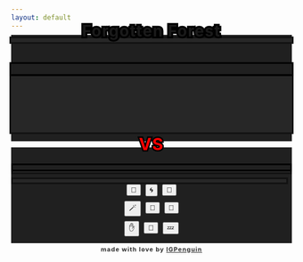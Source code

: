 ```yaml
---
layout: default
---
```

<!--Prevent auto-refresh on phone on resume-->
<meta name="viewport" content="width=device-width, initial-scale=1.0, maximum-scale=1.0, user-scalable=0" />

<meta http-equiv="Permissions-Policy" content="interest-cohort=()">
<meta name="twitter:card" content="summary" />
<meta name="twitter:site" content="{{ page.title }}" />
<meta name="twitter:title" content="{{ page.title }}" />
<meta name="twitter:image" content="{{ page.title_image }}" />

<script src="https://ajax.googleapis.com/ajax/libs/jquery/3.5.1/jquery.min.js"></script>
<link rel="stylesheet" href="https://cdnjs.cloudflare.com/ajax/libs/animate.css/4.1.1/animate.min.css"/>
<script src="js/game_loop.js"></script>

<div class= "curtain" id="id_fullscreen_curtain"></div>
<div class= "fullScreenText" id="id_fullscreen_text" style="-webkit-text-stroke: 6.5px black;
      paint-order: stroke fill;"></div>

<center class="animate__animated animate__fadeIn animate__fast">

<h2 id = "id_area" style="margin-top:-30px;
    margin-bottom:-12px;
    font-size:28px;
    letter-spacing: 1.5px;
    -webkit-text-stroke: 6.5px black;
      paint-order: stroke fill;
        position:relative; z-index:2;">Forgotten Forest</h2>

<div class="card" id="id_card" style="background-color:#202020;padding-bottom:4px">

<div id="id_enemy_card_contents">
<div id = "id_enemy_info">
  <div class="box-border-dynamic" style="position:relative; z-index:1;">
  <h2 id = "id_name" style="text-align:left;
    padding-left:8px;
    letter-spacing:0.8px;
    -webkit-text-stroke: 5px #121212;
      paint-order: stroke fill;
    margin-bottom:-13px;
    margin-top:2px;
    padding-top:2px;
    background-color:#202020;"/>
  </div>

  <div class= "enemyOverlay" id="id_enemy_overlay" style="font-family:sans; font-size:88px; position:absolute; z-index:4;"></div>
<br style="clear:both" />
<div class="box-border-dynamic">
<div style="margin-bottom:14px;
                              box-shadow:
                                0px 0px 0px 3px #121212;
                              padding-bottom:0px;
                              padding-top:7px;
                              margin-top:0px;
                              background-color:#272727;">
<div id = "id_emoji_wrapper">
<h1 id = "id_emoji" style="position:relative; z-index:3"/>
</div>
</div>
</div>

<div class="box-border-dynamic" style="margin-top:0px;
        box-shadow:
          0px 0px 0px 3px #000000;
            position:relative; z-index:2;
            overflow:auto;">


<h3 id = "id_stats" style="float:left;
                            text-align:left;
                            font-size:14px;
                            padding-left:8px;
                            padding-bottom:0px;
                            line-height:24px;
                            margin-top:0px;
                            margin-bottom:0px;
                            margin-right:0px;
                            font-family:sans;
                            display:inline;
                            width:60%;"/>

<h5 id = "id_team" style="float:right;
                                text-align:right;
                                font-weight:300;
                                font-size:14px;
                                padding-bottom:0px;
                                padding-right:8px;
                                margin-bottom:0px;
                                display:inline;
                                overflow:auto;
                                line-height:24px"/>
</div>
<div class="box-border-dynamic" style="margin-top:2px;
  margin-right:0px;
    margin-bottom:12px;
  background-color:#272727;
  box-shadow:
    0px 0px 0px 3px #121212;
      position:relative; z-index:1;
      overflow:auto;">

<h4 id = "id_desc" style="float:left;
  text-align:left;
  padding-top:6px;
  padding-left:8px;
  padding-right:8px;
  padding-bottom:2px;
  min-height:74px;
  margin-bottom:0px;
  line-height:165%;
  width:95%;
  position:relative;"/>
</div>
</div>
</div>
</div>

<p style="margin:4px;"></p>
<h3 id = "id_versus" style="margin-top:-17px;
  margin-bottom:-16px;
    color:red;
    font-size:30px;
      letter-spacing:1.5px;
      -webkit-text-stroke: 5px black;
        paint-order: stroke fill;
          position:relative; z-index:2;">VS</h3>

<div class="toolbar-card" id = "id_toolbar_card" style="padding-bottom:6px;
  margin-top:4px;
    padding-top:6px;
      background-color:#202020;">

<div class="toolbar" id = "id_player_info" style="padding-bottom:8px; padding-top:8px">

<div class="box-border-dynamic" style="margin-left:3px;
                                        margin-right:3px;
                                        padding-top:2px;
                                        padding-bottom:2px;
                                              background-color:#202020;">

<h3 id = "id_player_name" style="text-align:left;
                                  padding-left:8px;
                                  letter-spacing:0.8px;
                                  font-weight:5OO;
                                  margin-top:0px;
                                  cursor:pointer;
                                  font-size:17px;
                                  margin-bottom:0px;
                                  -webkit-text-stroke: 5px #121212;
                                    paint-order: stroke fill;"/>
</div>

<div class="box-border-dynamic" style="margin-left:3px;
                                        margin-right:3px;
                                          margin-bottom:14px;
                                            box-shadow:
                                              0px 0px 0px 3px #121212;">

<div class= "playerOverlay" id="id_player_overlay" style="font-family:sans; font-size:88px; position:absolute; z-index:2;"></div>

<h3 id = "id_player_status" style="text-align:left;
                                    padding-left:8px;
                                    font-size:12px;
                                    padding-top:5px;
                                    padding-bottom:3px;
                                    margin-bottom:-11px;
                                    margin-top:14px;
                                    font-family:sans;
                                    box-shadow:
                                      0px 0px 0px 3px #000000;
                                      position:relative; z-index:1;"/>
</div>
<div class="box-border-dynamic" style="margin-left:3px;
                                        margin-right:3px;
                                        padding-top:2px;
                                        padding-bottom:0px;
                                          box-shadow:
                                            0px 0px 0px 3px #121212;
                                              background-color:#272727;">

<h4 id = "id_log" style="margin-top:0px;
                          padding-left:8px;
                          margin-bottom:12px;
                          text-align:left;"/>
</div>
<h3 id = "id_player_party_loot" style="text-align:left;
                                        float:left;
                                        padding-top:3px;
                                        padding-bottom:3px;
                                        padding-left:8px;
                                        margin-left:3px;
                                        margin-bottom:0px;
                                        margin-top:0px;
                                        display:inline;                      
                                        width:95.8%;
                                        box-shadow:
                                          0px 0px 0px 3px #121212;
                                          background-color:#272727;"/>
</div>
<div id="id_buttons" style="margin:6px; margin-top:1px;">
  <button type = "button" id = "button_attack">🎯</button>&nbsp;
  <button type = "button" id = "button_roll">🌀</button>&nbsp;
  <button type = "button" id = "button_block">🔰</button>
  <p style="margin:8px;"></p>
  <button type = "button" id = "button_cast">🪄</button>&nbsp;
  <button type = "button" id = "button_pray">🙏</button>&nbsp;
  <button type = "button" id = "button_curse">🪬</button>

  <p style="margin:8px;"></p>
  <button type = "button" id = "button_grab">✋</button>&nbsp;
  <button type = "button" id = "button_speak">💬</button>&nbsp;
  <button type = "button" id = "button_sleep">💤</button>
</div>
</div>



<p style="margin:8px"></p>

<div style="cursor: pointer;" onclick="window.location='https://github.com/IGPenguin/webcrawler/';">
<h4 style="font-size:11px; opacity:0.9; margin-top:-4px; letter-spacing:1px;box-shadow:none;">made with love by <a href="https://github.com/IGPenguin/webcrawler/">IGPenguin</a></h4>
<h4 id="id_version" style="font-size:10px; margin-top:-22px; margin-bottom:-8px; opacity:0.6; box-shadow:none;"/>
</div>
</center>
